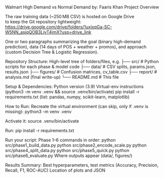 Walmart High Demand vs Normal Demand 
by: Faaris Khan 
Project Overview

The raw training data (~250 MB CSV) is hosted on Google Drive  
to keep the Git repository lightweight:
https://drive.google.com/drive/folders/1uxjxqGa-SC-W5NN_asjqQOB3LjvT4jmX?usp=drive_link

One or two paragraphs summarizing the goal (binary high-demand prediction), data (14 days of POS + weather + promos), and approach (custom Decision Tree & Logistic Regression).

Repository Structure:
High-level tree of folders/files, e.g.
├── src/                # Python scripts for each phase & model code
├── data/               # CSV splits, params.json, results.json
├── figures/            # Confusion matrices, cv_table.csv
├── report/             # analysis.md (final write-up)
└── README.md           # This file

Setup & Dependencies:
Python version (3.9)
Virtual-env instructions (python3 -m venv .venv && source .venv/bin/activate)
pip install -r requirements.txt (list: pandas, numpy, scikit-learn, matplotlib)

How to Run:
Recreate the virtual environment (can skip, only if .venv is missing):
python3 -m venv .venv

Activate it: 
source .venv/bin/activate

Run: 
pip install -r requirements.txt


Run your script:
Phase 1–6 commands in order:
python src/phase1_build_data.py
python src/phase2_encode_scale.py
python src/phase4_split_data.py
python src/phase5_quick.py
python src/phase6_evaluate.py
Where outputs appear (data/, figures/)

Results Summary:
Best hyperparameters, test metrics (Accuracy, Precision, Recall, F1, ROC-AUC)
Location of plots and JSON
